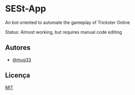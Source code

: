 
# SESt-App

An bot oriented to automate the gameplay of Trickster Online

Status: Almost working, but requires manual code editing





## Autores

- [@muq33](https://github.com/muq33)


## Licença

[MIT](https://choosealicense.com/licenses/mit/)

